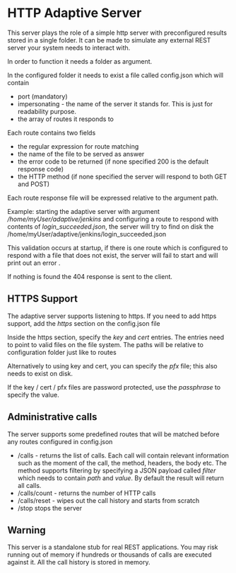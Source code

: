 # HTTP Adaptive Server #


This server plays the role of a simple http server with preconfigured results stored in a single folder. 
It can be made to simulate any external REST server your system needs to interact with.

In order to function it needs a folder as argument.

In the configured folder it needs to exist a file called config.json which will contain
* port (mandatory)
* impersonating - the name of the server it stands for. This is just for readability purpose.
* the array of routes it responds to

Each route contains two fields
* the regular expression for route matching
* the name of the file to be served as answer
* the error code to be returned (if none specified 200 is the default response code)
* the HTTP method (if none specified the server will respond to both GET and POST) 

Each route response file will be expressed relative to the argument path. 

Example: starting the adaptive server with argument _/home/myUser/adaptive/jenkins_ and configuring 
a route to respond with contents of _login_succeeded.json_, the server will try to find on disk the 
/home/myUser/adaptive/jenkins/login_succeeded.json

This validation occurs at startup, if there is one route which is configured to respond with a file that
does not exist, the server will fail to start and will print out an error  .



If nothing is found the 404 response is sent to the client.


## HTTPS Support ##
The adaptive server supports listening to https. If you need to add https support, add the _https_ section on the config.json file

Inside the https section, specify the _key_ and _cert_ entries. The entries need to point to valid files on the file system.
The paths will be relative to configuration folder just like to routes

Alternatively to using key and cert, you can specify the _pfx_ file; this also needs to exist on disk.

If the key / cert / pfx files are password protected, use the _passphrase_ to specify the value.




## Administrative calls ##
The server supports some predefined routes that will be matched before any routes configured in config.json

- /calls - returns the list of calls. Each call will contain relevant information such as the moment of the call, the method, headers, the body etc. The method supports filtering by specifying a JSON payload called _filter_ which needs to contain _path_ and _value_. By default the result will return all calls.
- /calls/count - returns the number of HTTP calls
- /calls/reset - wipes out the call history and starts from scratch
- /stop stops the server


## Warning ##
This server is a standalone stub for real REST applications. You may risk running out of memory if hundreds or thousands of calls are executed against it. All the call history is stored in memory.